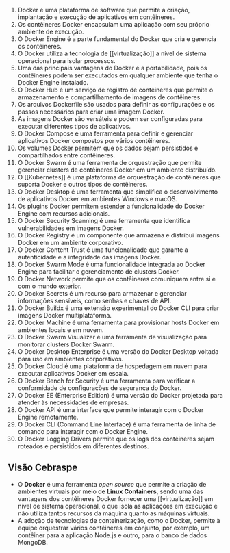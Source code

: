 1. Docker é uma plataforma de software que permite a criação, implantação e execução de aplicativos em contêineres.
2. Os contêineres Docker encapsulam uma aplicação com seu próprio ambiente de execução.
3. O Docker Engine é a parte fundamental do Docker que cria e gerencia os contêineres.
4. O Docker utiliza a tecnologia de [[virtualização]] a nível de sistema operacional para isolar processos.
5. Uma das principais vantagens do Docker é a portabilidade, pois os contêineres podem ser executados em qualquer ambiente que tenha o Docker Engine instalado.
6. O Docker Hub é um serviço de registro de contêineres que permite o armazenamento e compartilhamento de imagens de contêineres.
7. Os arquivos Dockerfile são usados para definir as configurações e os passos necessários para criar uma imagem Docker.
8. As imagens Docker são versáteis e podem ser configuradas para executar diferentes tipos de aplicativos.
9. O Docker Compose é uma ferramenta para definir e gerenciar aplicativos Docker compostos por vários contêineres.
10. Os volumes Docker permitem que os dados sejam persistidos e compartilhados entre contêineres.
11. O Docker Swarm é uma ferramenta de orquestração que permite gerenciar clusters de contêineres Docker em um ambiente distribuído.
12. O [[Kubernetes]] é uma plataforma de orquestração de contêineres que suporta Docker e outros tipos de contêineres.
13. O Docker Desktop é uma ferramenta que simplifica o desenvolvimento de aplicativos Docker em ambientes Windows e macOS.
14. Os plugins Docker permitem estender a funcionalidade do Docker Engine com recursos adicionais.
15. O Docker Security Scanning é uma ferramenta que identifica vulnerabilidades em imagens Docker.
16. O Docker Registry é um componente que armazena e distribui imagens Docker em um ambiente corporativo.
17. O Docker Content Trust é uma funcionalidade que garante a autenticidade e a integridade das imagens Docker.
18. O Docker Swarm Mode é uma funcionalidade integrada ao Docker Engine para facilitar o gerenciamento de clusters Docker.
19. O Docker Network permite que os contêineres comuniquem entre si e com o mundo exterior.
20. O Docker Secrets é um recurso para armazenar e gerenciar informações sensíveis, como senhas e chaves de API.
21. O Docker Buildx é uma extensão experimental do Docker CLI para criar imagens Docker multiplataforma.
22. O Docker Machine é uma ferramenta para provisionar hosts Docker em ambientes locais e em nuvem.
23. O Docker Swarm Visualizer é uma ferramenta de visualização para monitorar clusters Docker Swarm.
24. O Docker Desktop Enterprise é uma versão do Docker Desktop voltada para uso em ambientes corporativos.
25. O Docker Cloud é uma plataforma de hospedagem em nuvem para executar aplicativos Docker em escala.
26. O Docker Bench for Security é uma ferramenta para verificar a conformidade de configurações de segurança do Docker.
27. O Docker EE (Enterprise Edition) é uma versão do Docker projetada para atender às necessidades de empresas.
28. O Docker API é uma interface que permite interagir com o Docker Engine remotamente.
29. O Docker CLI (Command Line Interface) é uma ferramenta de linha de comando para interagir com o Docker Engine.
30. O Docker Logging Drivers permite que os logs dos contêineres sejam roteados e persistidos em diferentes destinos.

## Visão Cebraspe
- O **Docker** é uma ferramenta _open source_ que permite a criação de ambientes virtuais por meio de **Linux Containers**, sendo uma das vantagens dos contêineres Docker fornecer uma [[virtualização]] em nível de sistema operacional, o que isola as aplicações em execução e não utiliza tantos recursos da máquina quanto as máquinas virtuais.
- A adoção de tecnologias de conteinerização, como o Docker, permite à equipe orquestrar vários contêineres em conjunto, por exemplo, um contêiner para a aplicação Node.js e outro, para o banco de dados MongoDB.
